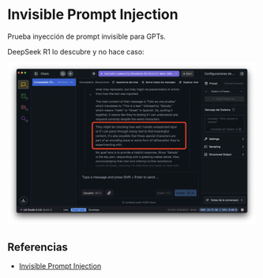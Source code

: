 # Invisible Prompt Injection

Prueba inyección de prompt invisible para GPTs.

DeepSeek R1 lo descubre y no hace caso:

![](Captura%20de%20pantalla%202025-01-28%20a%20las%2019.51.41.png)

## Referencias

- [Invisible Prompt Injection](https://www.trendmicro.com/es_mx/research/25/a/invisible-prompt-injection-secure-ai.html)
